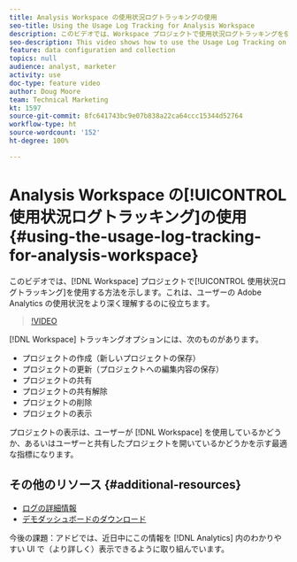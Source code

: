 ```yaml
---
title: Analysis Workspace の使用状況ログトラッキングの使用
seo-title: Using the Usage Log Tracking for Analysis Workspace
description: このビデオでは、Workspace プロジェクトで使用状況ログトラッキングを使用する方法を示します。これは、ユーザーの Adobe Analytics の使用状況をより深く理解するのに役立ちます。
seo-description: This video shows how to use the Usage Log Tracking on Workspace projects, which can help you better understand your users’ usage of Adobe Analytics.
feature: data configuration and collection
topics: null
audience: analyst, marketer
activity: use
doc-type: feature video
author: Doug Moore
team: Technical Marketing
kt: 1597
source-git-commit: 8fc641743bc9e07b838a22ca64ccc15344d52764
workflow-type: ht
source-wordcount: '152'
ht-degree: 100%

---
```



# Analysis Workspace の[!UICONTROL 使用状況ログトラッキング]の使用 {#using-the-usage-log-tracking-for-analysis-workspace}

このビデオでは、[!DNL Workspace] プロジェクトで[!UICONTROL 使用状況ログトラッキング]を使用する方法を示します。これは、ユーザーの Adobe Analytics の使用状況をより深く理解するのに役立ちます。

>[!VIDEO](https://video.tv.adobe.com/v/22922/?quality=12&learn=on)

[!DNL Workspace] トラッキングオプションには、次のものがあります。

* プロジェクトの作成（新しいプロジェクトの保存）
* プロジェクトの更新（プロジェクトへの編集内容の保存）
* プロジェクトの共有
* プロジェクトの共有解除
* プロジェクトの削除
* プロジェクトの表示

プロジェクトの表示は、ユーザーが [!DNL Workspace] を使用しているかどうか、あるいはユーザーと共有したプロジェクトを開いているかどうかを示す最適な指標になります。

## その他のリソース {#additional-resources}

* [ログの詳細情報](https://experienceleague.adobe.com/docs/analytics/admin/admin-tools/logs.html?lang=ja)
* [デモダッシュボードのダウンロード](https://adobe.ly/2ygP5ws)

今後の課題：アドビでは、近日中にこの情報を [!DNL Analytics] 内のわかりやすい UI で（より詳しく）表示できるように取り組んでいます。
